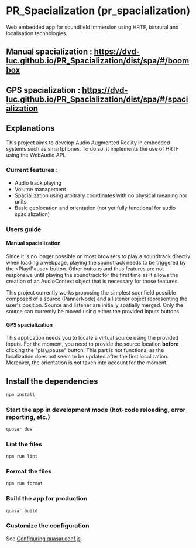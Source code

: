# PR_Spacialization (pr_spacialization)

Web embedded app for soundfield immersion using HRTF, binaural and localisation technologies.
## Manual spacialization : https://dvd-luc.github.io/PR_Spacialization/dist/spa/#/boombox
## GPS spacialization : https://dvd-luc.github.io/PR_Spacialization/dist/spa/#/spacialization
## Explanations
This project aims to develop Audio Augmented Reality in embedded systems such as smartphones. To do so, it implements the use of HRTF using the WebAudio API. 
### Current features :
- Audio track playing
- Volume management
- Spacialization using arbitrary coordinates with no physical meaning nor units
- Basic geolocation and orientation (not yet fully functional for audio spacialization)

### Users guide
#### Manual spacialization
Since it is no longer possible on most browsers to play a soundtrack directly when loading a webpage, playing the soundtrack needs to be triggered by the <Play/Pause> button.
Other buttons and thus features are not responsive until playing the soundtrack for the first time as it allows the creation of an AudioContext object that is necessary for those features.

This project currently works proposing the simplest sounfield possible composed of a source (PannerNode) and a listener object representing the user's position. Source and listener are initially spatially merged. Only the source can currently be moved using either the provided inputs buttons.

#### GPS spacialization
This application needs you to locate a virtual source using the provided inputs. For the moment, you need to provide the source location **before** clicking the "play/pause" button. 
This part is not functional as the localization does not seem to be updated after the first localization. Moreover, the orientation is not taken into account for the moment.

## Install the dependencies

```bash
npm install
```

### Start the app in development mode (hot-code reloading, error reporting, etc.)

```bash
quasar dev
```

### Lint the files

```bash
npm run lint
```

### Format the files

```bash
npm run format
```

### Build the app for production

```bash
quasar build
```

### Customize the configuration

See [Configuring quasar.conf.js](https://quasar.dev/quasar-cli/quasar-conf-js).
